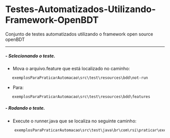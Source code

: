 # Testes-Automatizados-Utilizando-Framework-OpenBDT
Conjunto de testes automatizados utilizando o framework open source openBDT
___________________________________________________________________________
##### - Selecionando o teste.

- Mova o arquivo.feature que está localizado no caminho:
```sh
   exemplosParaPraticarAutomacao\src\test\resources\bdd\not-run
```
- Para:
```sh
   exemplosParaPraticarAutomacao\src\test\resources\bdd\features
```

##### - Rodando o teste.
- Execute o runner.java que se localiza no seguinte caminho:

```sh
    exemplosParaPraticarAutomacao\src\test\java\br\com\rsi\praticar\exemplosParaPraticarAutomacao\runner
```